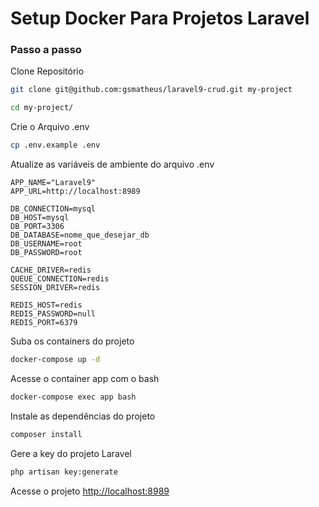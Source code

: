 
# Setup Docker Para Projetos Laravel
### Passo a passo
Clone Repositório
```sh
git clone git@github.com:gsmatheus/laravel9-crud.git my-project
```
```sh
cd my-project/
```

Crie o Arquivo .env
```sh
cp .env.example .env
```

Atualize as variáveis de ambiente do arquivo .env
```dosini
APP_NAME="Laravel9"
APP_URL=http://localhost:8989

DB_CONNECTION=mysql
DB_HOST=mysql
DB_PORT=3306
DB_DATABASE=nome_que_desejar_db
DB_USERNAME=root
DB_PASSWORD=root

CACHE_DRIVER=redis
QUEUE_CONNECTION=redis
SESSION_DRIVER=redis

REDIS_HOST=redis
REDIS_PASSWORD=null
REDIS_PORT=6379
```


Suba os containers do projeto
```sh
docker-compose up -d
```


Acesse o container app com o bash
```sh
docker-compose exec app bash
```


Instale as dependências do projeto
```sh
composer install
```


Gere a key do projeto Laravel
```sh
php artisan key:generate
```


Acesse o projeto
[http://localhost:8989](http://localhost:8989)

